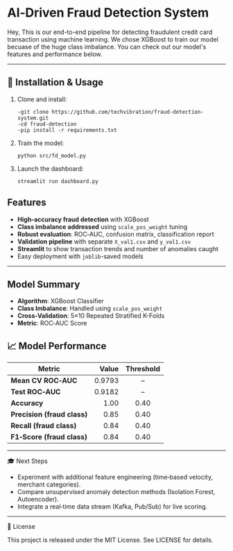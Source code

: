 # AI‑Driven Fraud Detection System

Hey, This is our end-to-end pipeline for detecting fraudulent credit card transaction using machine learning. We chose XGBoost to train our model becuase of the huge class imbalance. You can check out our model's features and performance below. 

---

## 🔧 Installation & Usage

1. Clone and install:
    ```
   -git clone https://github.com/techvibration/fraud-detection-system.git
   -cd fraud-detection
   -pip install -r requirements.txt
    ```
 2. Train the model:
    ```
    python src/fd_model.py
    ```
 3. Launch the dashboard:
    ```
    streamlit run dashboard.py
    ```      
  

##  Features

- **High‑accuracy fraud detection** with XGBoost
- **Class imbalance addressed** using `scale_pos_weight` tuning
- **Robust evaluation**: ROC‑AUC, confusion matrix, classification report
- **Validation pipeline** with separate `X_val1.csv` and `y_val1.csv`
- **Streamlit** to show transaction trends and number of anomalies caught
- Easy deployment with `joblib`-saved models

---

##  Model Summary

- **Algorithm**: XGBoost Classifier
- **Class Imbalance**: Handled using `scale_pos_weight`  
- **Cross-Validation**: 5×10 Repeated Stratified K-Folds  
- **Metric**: ROC‑AUC Score

## 📈 Model Performance

| Metric                        | Value   | Threshold |
|-------------------------------|--------:|:---------:|
| **Mean CV ROC‑AUC**           | 0.9793  | –         |
| **Test ROC‑AUC**              | 0.9182  | –         |
| **Accuracy**                  | 1.00    | 0.40      |
| **Precision (fraud class)**   | 0.85    | 0.40      |
| **Recall (fraud class)**      | 0.84    | 0.40      |
| **F1‑Score (fraud class)**    | 0.84    | 0.40      |

---

🎓 Next Steps

- Experiment with additional feature engineering (time‑based velocity, merchant categories).
- Compare unsupervised anomaly detection methods (Isolation Forest, Autoencoder).
- Integrate a real‑time data stream (Kafka, Pub/Sub) for live scoring.

---

📜 License

This project is released under the MIT License. See LICENSE for details.






 
